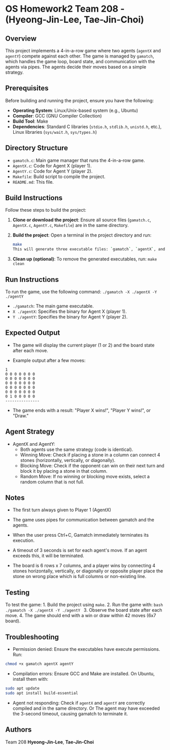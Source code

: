 # OS Homework2 Team 208 - (Hyeong-Jin-Lee, Tae-Jin-Choi)

## Overview
This project implements a 4-in-a-row game where two agents (`agentX` and `agentY`) compete against each other. The game is managed by `gamatch`, which handles the game loop, board state, and communication with the agents via pipes. The agents decide their moves based on a simple strategy.

## Prerequisites
Before building and running the project, ensure you have the following:
- **Operating System**: Linux/Unix-based system (e.g., Ubuntu)
- **Compiler**: GCC (GNU Compiler Collection)
- **Build Tool**: Make
- **Dependencies**: Standard C libraries (`stdio.h`, `stdlib.h`, `unistd.h`, etc.), Linux libraries (`sys/wait.h`, `sys/types.h`)

## Directory Structure
- `gamatch.c`: Main game manager that runs the 4-in-a-row game.
- `AgentX.c`: Code for Agent X (player 1).
- `AgentY.c`: Code for Agent Y (player 2).
- `Makefile`: Build script to compile the project.
- `README.md`: This file.

## Build Instructions
Follow these steps to build the project:

1. **Clone or download the project**:
   Ensure all source files (`gamatch.c`, `AgentX.c`, `AgentY.c`, `Makefile`) are in the same directory.

2. **Build the project**:
   Open a terminal in the project directory and run:
   ```bash
   make
   This will generate three executable files: `gamatch`, `agentX`, and `agentY`.
   ```

3. **Clean up (optional)**: To remove the generated executables, run: `make clean`

## Run Instructions
To run the game, use the following command:
`./gamatch -X ./agentX -Y ./agentY`

- `./gamatch`: The main game executable.
- `X ./agentX`: Specifies the binary for Agent X (player 1).
- `Y ./agentY`: Specifies the binary for Agent Y (player 2).

## Expected Output
- The game will display the current player (1 or 2) and the board state after each move.

- Example output after a few moves:
```text
1
0 0 0 0 0 0 0
0 0 0 0 0 0 0
0 0 0 0 0 0 0
0 0 0 0 0 0 0
0 0 0 0 0 0 0
0 1 0 0 0 0 0
---------------
```

- The game ends with a result: "Player X wins!", "Player Y wins!", or "Draw."

## Agent Strategy
- AgentX and AgentY:
    - Both agents use the same strategy (code is identical).
    - Winning Move: Check if placing a stone in a column can connect 4 stones (horizontally, vertically, or diagonally).
    - Blocking Move: Check if the opponent can win on their next turn and block it by placing a stone in that column.
    - Random Move: If no winning or blocking move exists, select a random column that is not full.

## Notes
- The first turn always given to Player 1 (AgentX)

- The game uses pipes for communication between gamatch and the agents.

- When the user press Ctrl+C, Gamatch immediately terminates its execution.

- A timeout of 3 seconds is set for each agent's move. If an agent exceeds this, it will be terminated.

- The board is 6 rows x 7 columns, and a player wins by connecting 4 stones horizontally, vertically, or diagonally
    or opposite player place the stone on wrong place which is full columns or non-existing line.

## Testing
To test the game:
    1. Build the project using `make`.
    2. Run the game with:
    ```bash
    ./gamatch -X ./agentX -Y ./agentY
    ```
    3. Observe the board state after each move.
    4. The game should end with a win or draw within 42 moves (6x7 board).

## Troubleshooting
- Permission denied: Ensure the executables have execute permissions. Run:
```bash
chmod +x gamatch agentX agentY
```

- Compilation errors: Ensure GCC and Make are installed. On Ubuntu, install them with:
```bash
sudo apt update
sudo apt install build-essential
```

- Agent not responding: Check if `agentX` and `agentY` are correctly compiled and in the same directory.
                        Or The agent may have exceeded the 3-second timeout, causing gamatch to terminate it.

## Authors
Team 208
**Hyeong-Jin-Lee**,
**Tae-Jin-Choi**
